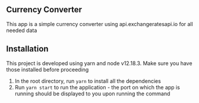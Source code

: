 ## Currency Converter

  This app is a simple currency converter using api.exchangeratesapi.io for all needed data

## Installation

  This project is developed using yarn and node v12.18.3. Make sure you have those installed before proceeding

  1. In the root directory, run `yarn` to install all the dependencies
  2. Run `yarn start` to run the application - the port on which the app is running should be displayed to you upon running the command